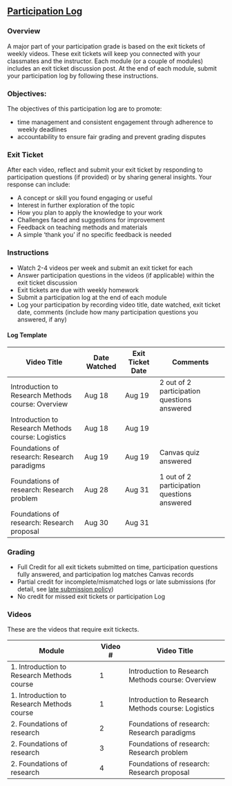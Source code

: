 ## [Participation Log](https://aselshall.github.io/aea/hw/participation)

### Overview
A major part of your participation grade is based on the exit tickets of weekly videos. These exit tickets will keep you connected with your classmates and the instructor. Each module (or a couple of modules) includes an exit ticket discussion post. At the end of each module, submit your participation log by following these instructions.  

### Objectives:
The objectives of this participation log are to promote:
- time management and consistent engagement through adherence to weekly deadlines
- accountability to ensure fair grading and prevent grading disputes

### Exit Ticket  
After each video, reflect and submit your exit ticket by responding to participation questions (if provided) or by sharing general insights. Your response can include:  
- A concept or skill you found engaging or useful
- Interest in further exploration of the topic  
- How you plan to apply the knowledge to your work 
- Challenges faced and suggestions for improvement  
- Feedback on teaching methods and materials  
- A simple ‘thank you’ if no specific feedback is needed  

### Instructions
- Watch 2-4 videos per week and submit an exit ticket for each
- Answer participation questions in the videos (if applicable) within the exit ticket discussion
- Exit tickets are due with weekly homework  
- Submit a participation log at the end of each module  
- Log your participation by recording video title, date watched, exit ticket date, comments (include how many participation questions you answered, if any)

#### Log Template

| Video Title                                        | Date Watched | Exit Ticket Date        | Comments                                    |  
|----------------------------------------------------|--------------|-------------------------|---------------------------------------------|  
| Introduction to Research Methods course: Overview  | Aug 18       | Aug 19                  | 2 out of 2 participation questions answered | 
| Introduction to Research Methods course: Logistics | Aug 18       | Aug 19                  |                                             | 
| Foundations of research: Research paradigms        | Aug 19       | Aug 19                  | Canvas quiz answered                        |
| Foundations of research: Research problem          | Aug 28       | Aug 31                  | 1 out of 2 participation questions answered |      
| Foundations of research: Research proposal         | Aug 30       | Aug 31                  |                                             |

### Grading
- Full Credit for all exit tickets submitted on time, participation questions fully answered, and participation log matches Canvas records
- Partial credit for incomplete/mismatched logs or late submissions (for detail, see [late submission policy](https://aselshall.github.io/rm/#late-submission-policy))
- No credit for missed exit tickets or participation Log

### Videos
These are the videos that require exit tickects. 

| Module                                                | Video # | Video Title                                                                 |
|-------------------------------------------------------|---------|-----------------------------------------------------------------------------|
| 1. Introduction to Research Methods course            | 1       | Introduction to Research Methods course: Overview                           |
| 1. Introduction to Research Methods course            | 1       | Introduction to Research Methods course: Logistics                          |
| 2. Foundations of research                            | 2       | Foundations of research: Research paradigms                                 |
| 2. Foundations of research                            | 3       | Foundations of research: Research problem                                   |
| 2. Foundations of research                            | 4       | Foundations of research: Research proposal                                  |


